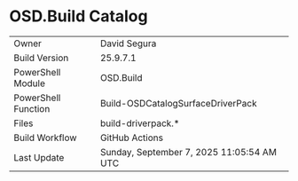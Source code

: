 ﻿# OSD.Build Catalog

| | |
|-|-|
| Owner | David Segura |
| Build Version | 25.9.7.1 |
| PowerShell Module | OSD.Build |
| PowerShell Function | Build-OSDCatalogSurfaceDriverPack |
| Files | build-driverpack.* |
| Build Workflow | GitHub Actions |
| Last Update | Sunday, September 7, 2025 11:05:54 AM UTC |

